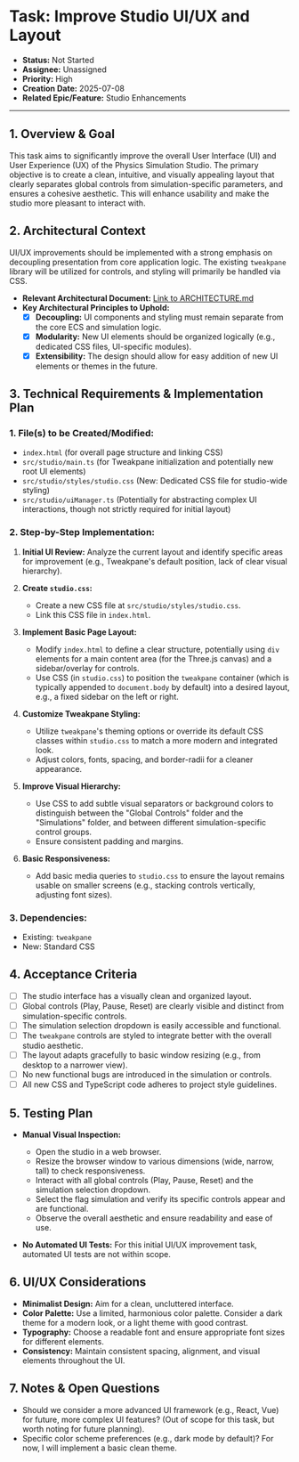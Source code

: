 # Task: Improve Studio UI/UX and Layout

- **Status:** Not Started
- **Assignee:** Unassigned
- **Priority:** High
- **Creation Date:** 2025-07-08
- **Related Epic/Feature:** Studio Enhancements

---

## 1. Overview & Goal

This task aims to significantly improve the overall User Interface (UI) and User Experience (UX) of the Physics Simulation Studio. The primary objective is to create a clean, intuitive, and visually appealing layout that clearly separates global controls from simulation-specific parameters, and ensures a cohesive aesthetic. This will enhance usability and make the studio more pleasant to interact with.

## 2. Architectural Context

UI/UX improvements should be implemented with a strong emphasis on decoupling presentation from core application logic. The existing `tweakpane` library will be utilized for controls, and styling will primarily be handled via CSS.

- **Relevant Architectural Document:** [Link to ARCHITECTURE.md](./../architecture/ARCHITECTURE.md)
- **Key Architectural Principles to Uphold:**
  - [x] **Decoupling:** UI components and styling must remain separate from the core ECS and simulation logic.
  - [x] **Modularity:** New UI elements should be organized logically (e.g., dedicated CSS files, UI-specific modules).
  - [x] **Extensibility:** The design should allow for easy addition of new UI elements or themes in the future.

## 3. Technical Requirements & Implementation Plan

### 1. File(s) to be Created/Modified:

-   `index.html` (for overall page structure and linking CSS)
-   `src/studio/main.ts` (for Tweakpane initialization and potentially new root UI elements)
-   `src/studio/styles/studio.css` (New: Dedicated CSS file for studio-wide styling)
-   `src/studio/uiManager.ts` (Potentially for abstracting complex UI interactions, though not strictly required for initial layout)

### 2. Step-by-Step Implementation:

1.  **Initial UI Review:** Analyze the current layout and identify specific areas for improvement (e.g., Tweakpane's default position, lack of clear visual hierarchy).

2.  **Create `studio.css`:**
    *   Create a new CSS file at `src/studio/styles/studio.css`.
    *   Link this CSS file in `index.html`.

3.  **Implement Basic Page Layout:**
    *   Modify `index.html` to define a clear structure, potentially using `div` elements for a main content area (for the Three.js canvas) and a sidebar/overlay for controls.
    *   Use CSS (in `studio.css`) to position the `tweakpane` container (which is typically appended to `document.body` by default) into a desired layout, e.g., a fixed sidebar on the left or right.

4.  **Customize Tweakpane Styling:**
    *   Utilize `tweakpane`'s theming options or override its default CSS classes within `studio.css` to match a more modern and integrated look.
    *   Adjust colors, fonts, spacing, and border-radii for a cleaner appearance.

5.  **Improve Visual Hierarchy:**
    *   Use CSS to add subtle visual separators or background colors to distinguish between the "Global Controls" folder and the "Simulations" folder, and between different simulation-specific control groups.
    *   Ensure consistent padding and margins.

6.  **Basic Responsiveness:**
    *   Add basic media queries to `studio.css` to ensure the layout remains usable on smaller screens (e.g., stacking controls vertically, adjusting font sizes).

### 3. Dependencies:

-   Existing: `tweakpane`
-   New: Standard CSS

## 4. Acceptance Criteria

-   [ ] The studio interface has a visually clean and organized layout.
-   [ ] Global controls (Play, Pause, Reset) are clearly visible and distinct from simulation-specific controls.
-   [ ] The simulation selection dropdown is easily accessible and functional.
-   [ ] The `tweakpane` controls are styled to integrate better with the overall studio aesthetic.
-   [ ] The layout adapts gracefully to basic window resizing (e.g., from desktop to a narrower view).
-   [ ] No new functional bugs are introduced in the simulation or controls.
-   [ ] All new CSS and TypeScript code adheres to project style guidelines.

## 5. Testing Plan

-   **Manual Visual Inspection:**
    -   Open the studio in a web browser.
    -   Resize the browser window to various dimensions (wide, narrow, tall) to check responsiveness.
    -   Interact with all global controls (Play, Pause, Reset) and the simulation selection dropdown.
    -   Select the flag simulation and verify its specific controls appear and are functional.
    -   Observe the overall aesthetic and ensure readability and ease of use.

-   **No Automated UI Tests:** For this initial UI/UX improvement task, automated UI tests are not within scope.

## 6. UI/UX Considerations

-   **Minimalist Design:** Aim for a clean, uncluttered interface.
-   **Color Palette:** Use a limited, harmonious color palette. Consider a dark theme for a modern look, or a light theme with good contrast.
-   **Typography:** Choose a readable font and ensure appropriate font sizes for different elements.
-   **Consistency:** Maintain consistent spacing, alignment, and visual elements throughout the UI.

## 7. Notes & Open Questions

-   Should we consider a more advanced UI framework (e.g., React, Vue) for future, more complex UI features? (Out of scope for this task, but worth noting for future planning).
-   Specific color scheme preferences (e.g., dark mode by default)? For now, I will implement a basic clean theme.
